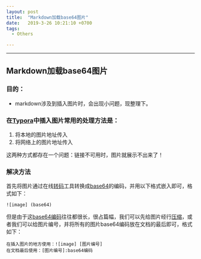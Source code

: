 ```yaml
---
layout: post
title:  "Markdown加载base64图片"
date:   2019-3-26 10:21:10 +0700
tags:
  - Others

---
```


---

## Markdown加载base64图片

### 目的：

- markdown涉及到插入图片时，会出现小问题，现整理下。

### 在[Typora](https://so.csdn.net/so/search?q=Typora&spm=1001.2101.3001.7020)中插入图片常用的处理方法是：

1. 将本地的图片地址传入
2. 将网络上的图片地址传入

这两种方式都存在一个问题：链接不可用时，图片就展示不出来了！

### 解决方法

首先将图片通过在线[转码](https://so.csdn.net/so/search?q=转码&spm=1001.2101.3001.7020)工具转换成[base64](https://c.runoob.com/front-end/59/)的编码，并用以下格式嵌入即可，格式如下：

```
![image] (base64)
```

但是由于这[base64编码](https://so.csdn.net/so/search?q=base64编码&spm=1001.2101.3001.7020)往往都很长，很占篇幅，我们可以先给图片经行[压缩](https://www.imagerecycle.com/)，或者我们可以给图片编号，并将所有的图片base64编码放在文档的最后即可，格式如下：

```
在插入图片的地方使用：![image] [图片编号]
在文档最后使用：[图片编号]:base64编码
```

